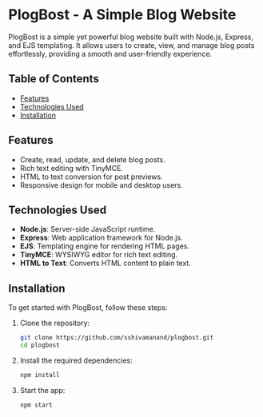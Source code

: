 # PlogBost - A Simple Blog Website

PlogBost is a simple yet powerful blog website built with Node.js, Express, and EJS templating. It allows users to create, view, and manage blog posts effortlessly, providing a smooth and user-friendly experience.

## Table of Contents
- [Features](#features)
- [Technologies Used](#technologies-used)
- [Installation](#installation)

## Features
- Create, read, update, and delete blog posts.
- Rich text editing with TinyMCE.
- HTML to text conversion for post previews.
- Responsive design for mobile and desktop users.

## Technologies Used
- **Node.js**: Server-side JavaScript runtime.
- **Express**: Web application framework for Node.js.
- **EJS**: Templating engine for rendering HTML pages.
- **TinyMCE**: WYSIWYG editor for rich text editing.
- **HTML to Text**: Converts HTML content to plain text.

## Installation
To get started with PlogBost, follow these steps:

1. Clone the repository:
   ```bash
   git clone https://github.com/sshivamanand/plogbost.git
   cd plogbost
2. Install the required dependencies:
   ```bash
   npm install
3. Start the app:
   ```bash
   npm start
